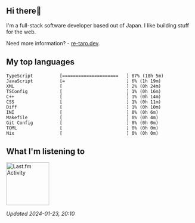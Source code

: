 <!-- deno-fmt-ignore-file -->
## Hi there👋

I'm a full-stack software developer based out of Japan. I like building stuff for the web.

Need more information? - [re-taro.dev](https://re-taro.dev).



## My top languages

```
TypeScript          [=====================   ] 87% (18h 5m)
JavaScript          [=                       ] 6% (1h 19m)
XML                 [                        ] 2% (0h 24m)
TSConfig            [                        ] 1% (0h 16m)
C++                 [                        ] 1% (0h 14m)
CSS                 [                        ] 1% (0h 11m)
Diff                [                        ] 1% (0h 10m)
INI                 [                        ] 0% (0h 6m)
Makefile            [                        ] 0% (0h 4m)
Git Config          [                        ] 0% (0h 0m)
TOML                [                        ] 0% (0h 0m)
Nix                 [                        ] 0% (0h 0m)
```


## What I'm listening to


<a href="https://github.com/kiosion/toru">
  <picture>
    <source media="(prefers-color-scheme: dark)" srcset="https://toru.kio.dev/api/v1/re-taro?blur&border_width=0&border_radius=26&theme=nord">
    <source media="(prefers-color-scheme: light)" srcset="https://toru.kio.dev/api/v1/re-taro?blur&border_width=0&border_radius=26&theme=light">
    <img alt="Last.fm Activity" src="https://toru.kio.dev/api/v1/re-taro?blur&border_width=0&border_radius=26" height="115" />
  </picture>
</a>

<br />

_Updated 2024-01-23, 20:10_

